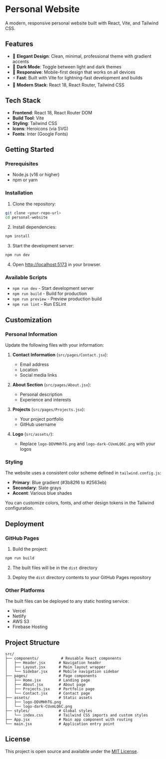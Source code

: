 # Personal Website

A modern, responsive personal website built with React, Vite, and Tailwind CSS.

## Features

- 🎨 **Elegant Design**: Clean, minimal, professional theme with gradient accents
- 🌙 **Dark Mode**: Toggle between light and dark themes
- 📱 **Responsive**: Mobile-first design that works on all devices
- ⚡ **Fast**: Built with Vite for lightning-fast development and builds
- 🎯 **Modern Stack**: React 18, React Router, Tailwind CSS

## Tech Stack

- **Frontend**: React 18, React Router DOM
- **Build Tool**: Vite
- **Styling**: Tailwind CSS
- **Icons**: Heroicons (via SVG)
- **Fonts**: Inter (Google Fonts)

## Getting Started

### Prerequisites

- Node.js (v16 or higher)
- npm or yarn

### Installation

1. Clone the repository:

```bash
git clone <your-repo-url>
cd personal-website
```

2. Install dependencies:

```bash
npm install
```

3. Start the development server:

```bash
npm run dev
```

4. Open [http://localhost:5173](http://localhost:5173) in your browser.

### Available Scripts

- `npm run dev` - Start development server
- `npm run build` - Build for production
- `npm run preview` - Preview production build
- `npm run lint` - Run ESLint

## Customization

### Personal Information

Update the following files with your information:

1. **Contact Information** (`src/pages/Contact.jsx`):

   - Email address
   - Location
   - Social media links

2. **About Section** (`src/pages/About.jsx`):

   - Personal description
   - Experience and interests

3. **Projects** (`src/pages/Projects.jsx`):

   - Your project portfolio
   - GitHub username

4. **Logo** (`src/assets/`):
   - Replace `logo-DDVMHhTG.png` and `logo-dark-CUxmLQ6C.png` with your logos

### Styling

The website uses a consistent color scheme defined in `tailwind.config.js`:

- **Primary**: Blue gradient (#3b82f6 to #2563eb)
- **Secondary**: Slate grays
- **Accent**: Various blue shades

You can customize colors, fonts, and other design tokens in the Tailwind configuration.

## Deployment

### GitHub Pages

1. Build the project:

```bash
npm run build
```

2. The built files will be in the `dist` directory

3. Deploy the `dist` directory contents to your GitHub Pages repository

### Other Platforms

The built files can be deployed to any static hosting service:

- Vercel
- Netlify
- AWS S3
- Firebase Hosting

## Project Structure

```
src/
├── components/          # Reusable React components
│   ├── Header.jsx      # Navigation header
│   ├── Layout.jsx      # Main layout wrapper
│   └── Sidebar.jsx     # Mobile navigation sidebar
├── pages/              # Page components
│   ├── Home.jsx        # Landing page
│   ├── About.jsx       # About page
│   ├── Projects.jsx    # Portfolio page
│   └── Contact.jsx     # Contact page
├── assets/             # Static assets
│   ├── logo-DDVMHhTG.png
│   └── logo-dark-CUxmLQ6C.png
├── styles/             # Global styles
│   └── index.css       # Tailwind CSS imports and custom styles
├── App.jsx             # Main app component with routing
└── main.jsx            # Application entry point
```

## License

This project is open source and available under the [MIT License](LICENSE).
